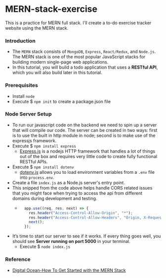 # MERN-stack-exercise
This is a practice for MERN full stack. I'll create a to-do exercise tracker website using the MERN stack.


### Introduction
- The `MERN` stack consists of `MongoDB`, `Express`, `React/Redux`, and `Node.js`. The MERN stack is one of the most popular JavaScript stacks for building modern single-page web applications.
- In this tutorial, you will build a todo application that uses a **RESTful API**, which you will also build later in this tutorial.


### Prerequisites
- Install `node`
- Execute $ `npm init` to create a package.json file


### Node Server Setup
- To run our javascript code on the backend we need to spin up a server that will compile our code. The server can be created in two ways: first is to use the built in http module in node; second is to make use of the expressjs framework.
- Execute $ `npm install express`
  + [Express.js](https://expressjs.com/) is a nodejs HTTP framework that handles a lot of things out of the box and requires very little code to create fully functional RESTful APIs.
- Execute $ `npm install dotenv`
  + [dotenv.js](https://www.npmjs.com/package/dotenv) allows you to load environment variables from a `.env` file into `process.env`.
- Create a file `index.js` as a Node.js server's entry point.
- This snipped from the code above helps handle CORS related issues that you might face when trying to access the api from different domains during development and testing.
  + ```javascript 
      app.use((req, res, next) => {
        res.header("Access-Control-Allow-Origin", "*");
        res.header("Access-Control-Allow-Headers", "Origin, X-Requested-With, Content-Type, Accept");
        next();
      });
    ```
- It’s time to start our server to see if it works. If every thing goes well, you should see **Server running on port 5000** in your terminal.
  + Execute $ `node index.js`


### Reference
- [Digital Ocean-How To Get Started with the MERN Stack](https://www.digitalocean.com/community/tutorials/getting-started-with-the-mern-stack)
